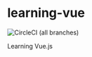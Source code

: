 # learning-vue

![CircleCI (all branches)](https://img.shields.io/circleci/project/github/luotaoyeah/learning-vue.svg)

Learning Vue.js

